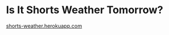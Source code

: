 Is It Shorts Weather Tomorrow?
==============================

[shorts-weather.herokuapp.com](http://shorts-weather.herokuapp.com)
